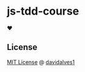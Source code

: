 # js-tdd-course
❤

## License

[MIT License](https://github.com/davidalves1/js-tdd-course/blob/master/LICENSE) @ [davidalves1](https://davidalves1.com)
